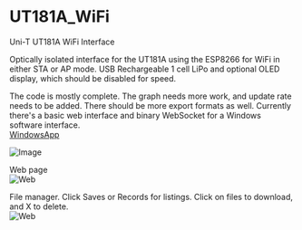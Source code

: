 # UT181A_WiFi
Uni-T UT181A WiFi Interface  

Optically isolated interface for the UT181A using the ESP8266 for WiFi in either STA or AP mode. USB Rechargeable 1 cell LiPo and optional OLED display, which should be disabled for speed.  

The code is mostly complete. The graph needs more work, and update rate needs to be added. There should be more export formats as well. Currently there's a basic web interface and binary WebSocket for a Windows software interface.  
[WindowsApp](https://www.curioustech.net/ut181a.html)

![Image](https://www.curioustech.net/images/ut181wifi.jpg)  

Web page  
![Web](https://www.curioustech.net/images/ut181aweb.png)  

File manager.  Click Saves or Records for listings. Click on files to download, and X to delete.  
![Web](https://www.curioustech.net/images/ut181awebfile.png)  
